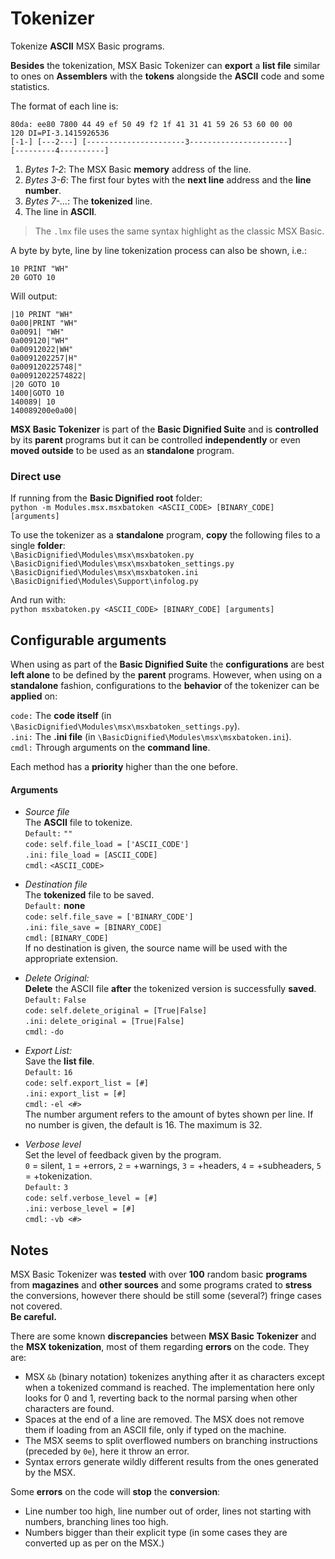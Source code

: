 # Tokenizer    Tokenize **ASCII** MSX Basic programs.    **Besides** the tokenization, MSX Basic Tokenizer can **export** a **list file** similar to ones on **Assemblers** with the **tokens** alongside the **ASCII** code and some statistics.      The format of each line is:  ```  80da: ee80 7800 44 49 ef 50 49 f2 1f 41 31 41 59 26 53 60 00 00        120 DI=PI-3.1415926536  [-1-] [---2---] [----------------------3----------------------]        [---------4----------]  ```  1. *Bytes 1-2*: The MSX Basic **memory** address of the line.  2. *Bytes 3-6*: The first four bytes with the **next line** address and the **line number**.  3. *Bytes 7-...*: The **tokenized** line.  4. The line in **ASCII**.    > The `.lmx` file uses the same syntax highlight as the classic MSX Basic.    A byte by byte, line by line tokenization process can also be shown, i.e.:  ```BASIC  10 PRINT "WH"  20 GOTO 10  ```  Will output:  ```  |10 PRINT "WH"  0a00|PRINT "WH"  0a0091| "WH"  0a009120|"WH"  0a00912022|WH"  0a0091202257|H"  0a009120225748|"  0a00912022574822|  |20 GOTO 10  1400|GOTO 10  140089| 10  140089200e0a00|  ```    **MSX Basic Tokenizer** is part of the **Basic Dignified Suite** and is **controlled** by its **parent** programs but it can be controlled **independently** or even **moved outside** to be used as an **standalone** program.    ### Direct use    If running from the **Basic Dignified root** folder:  `python -m Modules.msx.msxbatoken <ASCII_CODE> [BINARY_CODE] [arguments]`    To use the tokenizer as a **standalone** program, **copy** the following files to a single **folder**:  `\BasicDignified\Modules\msx\msxbatoken.py`  `\BasicDignified\Modules\msx\msxbatoken_settings.py`  `\BasicDignified\Modules\msx\msxbatoken.ini`  `\BasicDignified\Modules\Support\infolog.py`    And run with:  `python msxbatoken.py <ASCII_CODE> [BINARY_CODE] [arguments]`    ## Configurable arguments    When using as part of the **Basic Dignified Suite** the **configurations** are best **left alone** to be defined by the **parent** programs. However, when using on a **standalone** fashion, configurations to the **behavior** of the tokenizer can be **applied** on:    `code:` The **code itself**  (in `\BasicDignified\Modules\msx\msxbatoken_settings.py`).  `.ini:` The **.ini file**  (in `\BasicDignified\Modules\msx\msxbatoken.ini`).  `cmdl:` Through arguments on the **command line**.    Each method has a **priority** higher than the one before.    #### Arguments    - *Source file*  The **ASCII** file to tokenize.  `Default:` `""`  `code:` `self.file_load = ['ASCII_CODE']`  `.ini:` `file_load = [ASCII_CODE]`  `cmdl:` `<ASCII_CODE>`    - *Destination file*  The **tokenized** file to be saved.  `Default:` **none**  `code:` `self.file_save = ['BINARY_CODE']`  `.ini:` `file_save = [BINARY_CODE]`  `cmdl:` `[BINARY_CODE]`  If no destination is given, the source name will be used with the appropriate extension.    - *Delete Original:*  **Delete** the ASCII file **after** the tokenized version is successfully **saved**.  `Default:` `False`  `code:` `self.delete_original = [True|False]`  `.ini:` `delete_original = [True|False]`  `cmdl:` `-do`    - *Export List:*  Save the **list file**.  `Default:` `16`  `code:` `self.export_list = [#]`  `.ini:` `export_list = [#]`  `cmdl:` `-el <#>`  The number argument refers to the amount of bytes shown per line. If no number is given, the default is 16. The maximum is 32.    - *Verbose level*  Set the level of feedback given by the program.  `0` = silent, `1` = +errors, `2` = +warnings, `3` = +headers, `4` = +subheaders, `5` = +tokenization.  `Default:` `3`  `code:` `self.verbose_level = [#]`  `.ini:` `verbose_level = [#]`  `cmdl:` `-vb <#>`      ## Notes    MSX Basic Tokenizer was **tested** with over **100** random basic **programs** from **magazines** and **other sources** and some programs crated to **stress** the conversions, however there should be still some (several?) fringe cases not covered.  **Be careful.**    There are some known **discrepancies** between **MSX Basic Tokenizer** and the **MSX tokenization**, most of them regarding **errors** on the code. They are:  - MSX `&b` (binary notation) tokenizes anything after it as characters except when a tokenized command is reached. The implementation here only looks for 0 and 1, reverting back to the normal parsing when other characters are found.  - Spaces at the end of a line are removed. The MSX does not remove them if loading from an ASCII file, only if typed on the machine.  - The MSX seems to split overflowed numbers on branching instructions (preceded by `0e`), here it throw an error.  - Syntax errors generate wildly different results from the ones generated by the MSX.    Some **errors** on the code will **stop** the **conversion**:  - Line number too high, line number out of order, lines not starting with numbers, branching lines too high.  - Numbers bigger than their explicit type (in some cases they are converted up as per on the MSX.)    